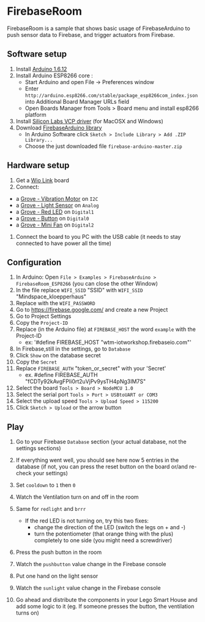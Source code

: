 # FirebaseRoom

FirebaseRoom is a sample that shows basic usage of FirebaseArduino to push
sensor data to Firebase, and trigger actuators from Firebase.

## Software setup

1. Install [Arduino 1.6.12](https://www.arduino.cc/en/Main/Software)
1. Install Arduino ESP8266 core :
	- Start Arduino and open File -> Preferences window
	- Enter `http://arduino.esp8266.com/stable/package_esp8266com_index.json` into Additional Board Manager URLs field
	- Open Boards Manager from Tools > Board menu and install esp8266 platform 
1. Install [Silicon Labs VCP driver](https://www.silabs.com/products/mcu/Pages/USBtoUARTBridgeVCPDrivers.aspx) (for MacOSX and Windows)
1. Download [FirebaseArduino library](https://github.com/googlesamples/firebase-arduino/archive/master.zip)
	- In Arduino Software click `Sketch > Include Library > Add .ZIP Library...`
	- Choose the just downloaded file `firebase-arduino-master.zip`

## Hardware setup

1. Get a [Wio Link](http://www.seeedstudio.com/depot/Wio-Link-p-2604.html) board
1. Connect:
  * a [Grove - Vibration Motor](http://www.seeedstudio.com/wiki/Grove_-_Vibration_Motor) on `I2C`
  * a [Grove - Light Sensor](http://www.seeedstudio.com/wiki/Grove_-_Light_Sensor) on `Analog`
  * a [Grove - Red LED](http://www.seeedstudio.com/wiki/Grove_-_Red_LED) on `Digital1`
  * a [Grove - Button](http://www.seeedstudio.com/wiki/Grove_-_Button) on `Digital0`
  * a [Grove - Mini Fan](http://www.seeedstudio.com/wiki/Grove_-_Mini_Fan) on `Digital2`

1. Connect the board to you PC with the USB cable (it needs to stay connected to have power all the time)

## Configuration


1. In Arduino: Open `File > Examples > FirebaseArduino > FirebaseRoom_ESP8266` 
(you can close the other Window)
1. In the file replace `WIFI_SSID` "SSID" with `WIFI_SSID` "Mindspace_kloepperhaus"
1. Replace with the `WIFI_PASSWORD` 
1. Go to https://firebase.google.com/ and create a new Project
1. Go to Project Settings
1. Copy the `Project-ID`
1. Replace (in the Arduino file) at `FIREBASE_HOST` the word `example` with the Project-ID
	- ex: '#define FIREBASE_HOST "wtm-iotworkshop.firebaseio.com"'
1. In Firebase,still in the settings, go to `Database`
1. Click `Show` on the database secret
1. Copy the `Secret`
1. Replace `FIREBASE_AUTH` "token_or_secret" with your 'Secret' 
	- ex. #define FIREBASE_AUTH "fCDTy92kAvgFPIi0rt2uVjPv9ysTH4pNg3IM7S"
1. Select the board `Tools > Board > NodeMCU 1.0`
1. Select the serial port  `Tools > Port > USBtoUART or COM3`
1. Select the upload speed `Tools > Upload Speed > 115200`
1. Click `Sketch > Upload` or the arrow button

## Play

1. Go to your Firebase `Database` section (your actual database, not the settings sections)
1. If everything went well, you should see here now 5 entries in the database (if not, you can press the reset button on the board or/and re-check your settings)
1. Set `cooldown` to `1` then `0`
1. Watch the Ventilation turn on and off in the room
1. Same for `redlight` and `brrr`
	* If the red LED is not turning on, try this two fixes:
		- change the direction of the LED (switch the legs on + and -)
		- turn the potentiometer (that orange thing with the plus) completely to one side (you might need a screwdriver)
1. Press the push button in the room
1. Watch the `pushbutton` value change in the Firebase console
1. Put one hand on the light sensor
1. Watch the `sunlight` value change in the Firebase console

1. Go ahead and distribute the components in your Lego Smart House and add some logic to it (eg. If someone presses the button, the ventilation turns on) 
